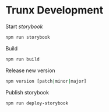 # Trunx Development

Start *storybook*

```bash
npm run storybook
```

Build

```bash
npm run build
```

Release new version

```bash
npm version [patch|minor|major]
```

Publish storybook

```bash
npm run deploy-storybook
```

